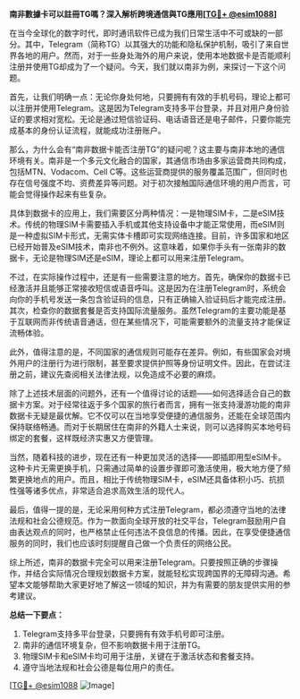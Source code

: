 **南非數據卡可以註冊TG嗎？深入解析跨境通信與TG應用[[TG💪+ @esim1088](https://t.me/s/esim1088)]**

在当今全球化的数字时代，即时通讯软件已成为我们日常生活中不可或缺的一部分。其中，Telegram（简称TG）以其强大的功能和隐私保护机制，吸引了来自世界各地的用户。然而，对于一些身处海外的用户来说，使用本地数据卡是否能顺利注册并使用TG却成为了一个疑问。今天，我们就以南非为例，来探讨一下这个问题。

首先，让我们明确一点：无论你身处何地，只要拥有有效的手机号码，理论上都可以注册并使用Telegram。这是因为Telegram支持多平台登录，并且对用户身份验证的要求相对宽松。无论是通过短信验证码、电话语音还是电子邮件，只要你能完成基本的身份认证流程，就能成功注册账户。

那么，为什么会有“南非数据卡能否注册TG”的疑问呢？这主要与南非本地的通信环境有关。南非是一个多元文化融合的国家，其通信市场由多家运营商共同构成，包括MTN、Vodacom、Cell C等。这些运营商提供的服务覆盖范围广，但同时也存在信号强度不均、资费差异等问题。对于初次接触国际通信环境的用户而言，可能会觉得操作起来有些复杂。

具体到数据卡的应用上，我们需要区分两种情况：一是物理SIM卡，二是eSIM技术。传统的物理SIM卡需要插入手机或其他支持设备中才能正常使用，而eSIM则是一种虚拟SIM卡形式，无需实体卡槽即可实现网络连接。目前，许多国家和地区已经开始普及eSIM技术，南非也不例外。这意味着，如果你手头有一张南非的数据卡，无论是物理SIM还是eSIM，理论上都可以用来注册Telegram。

不过，在实际操作过程中，还是有一些需要注意的地方。首先，确保你的数据卡已经激活并且能够正常接收短信或语音呼叫。这是因为在注册Telegram时，系统会向你的手机号发送一条包含验证码的信息，只有正确输入验证码后才能完成注册。其次，检查你的数据套餐是否支持国际流量服务。虽然Telegram的主要功能是基于互联网而非传统语音通话，但在某些情况下，可能需要额外的流量支持才能保证流畅体验。

此外，值得注意的是，不同国家的通信规则可能存在差异。例如，有些国家会对境外用户的注册行为进行限制，甚至要求提供护照等身份证明文件。因此，在尝试注册之前，建议先查阅相关法律法规，以免造成不必要的麻烦。

除了上述技术层面的问题外，还有一个值得讨论的话题——如何选择适合自己的数据卡方案。对于经常往返于多个国家的旅行者而言，拥有一张支持漫游功能的南非数据卡无疑是最优解。它不仅可以在当地享受便捷的通信服务，还能在全球范围内保持联络畅通。而对于长期居住在南非的外籍人士来说，则可以选择购买本地号码绑定的套餐，这样既经济实惠又方便管理。

当然，随着科技的进步，现在还有一种更加灵活的选择——即插即用型eSIM卡。这种卡片无需更换手机，只需通过简单的设置步骤即可激活使用，极大地方便了频繁更换地点的用户。而且，相比于传统物理SIM卡，eSIM还具备体积小巧、抗损性强等诸多优点，非常适合追求高效生活的现代人。

最后，值得一提的是，无论采用何种方式注册Telegram，都必须遵守当地的法律法规和社会公德规范。作为一款面向全球开放的社交平台，Telegram鼓励用户自由表达观点的同时，也严格禁止任何违法不良信息的传播。因此，在享受便捷通信服务的同时，我们也应该时刻提醒自己做一个负责任的网络公民。

综上所述，南非的数据卡完全可以用来注册Telegram。只要按照正确的步骤操作，并结合实际情况合理规划数据卡方案，就能轻松实现跨国界的无障碍沟通。希望本文能够帮助大家更好地了解这一领域的知识，并为有需要的朋友提供实用的参考建议。

**总结一下要点：**
1. Telegram支持多平台登录，只要拥有有效手机号即可注册。
2. 南非的通信环境复杂，但不影响数据卡用于注册TG。
3. 物理SIM卡和eSIM卡均可用于注册，关键在于激活状态和套餐支持。
4. 遵守当地法规和社会公德是每位用户的责任。

[[TG💪+ @esim1088](https://t.me/s/esim1088) ![Image](https://i.postimg.cc/4NQfJmqS/Snipaste-2025-05-13-00-14-12.png)]